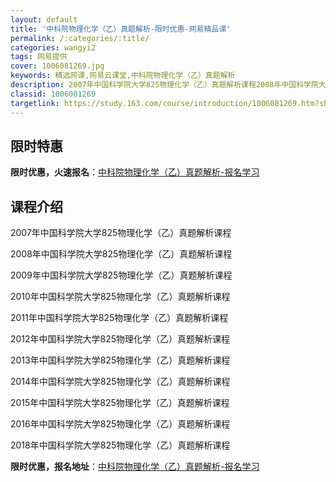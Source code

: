 ```yaml
---
layout: default
title: '中科院物理化学（乙）真题解析-限时优惠-网易精品课'
permalink: /:categories/:title/
categories: wangyi2
tags: 网易提供
cover: 1006081269.jpg
keywords: 精选网课,网易云课堂,中科院物理化学（乙）真题解析
description: 2007年中国科学院大学825物理化学（乙）真题解析课程2008年中国科学院大学825物理化学（乙）真题解析课程2009
classid: 1006081269
targetlink: https://study.163.com/course/introduction/1006081269.htm?share=1&shareId=1025206652&utm_campaign=share&utm_medium=iphoneShare&utm_source=&utm_u=1025206652
---
```


## 限时特惠

**限时优惠，火速报名**：[中科院物理化学（乙）真题解析-报名学习](https://study.163.com/course/introduction/1006081269.htm?share=1&shareId=1025206652&utm_campaign=share&utm_medium=iphoneShare&utm_source=&utm_u=1025206652)

## 课程介绍

2007年中国科学院大学825物理化学（乙）真题解析课程

2008年中国科学院大学825物理化学（乙）真题解析课程

2009年中国科学院大学825物理化学（乙）真题解析课程

2010年中国科学院大学825物理化学（乙）真题解析课程

2011年中国科学院大学825物理化学（乙）真题解析课程

2012年中国科学院大学825物理化学（乙）真题解析课程

2013年中国科学院大学825物理化学（乙）真题解析课程

2014年中国科学院大学825物理化学（乙）真题解析课程

2015年中国科学院大学825物理化学（乙）真题解析课程

2016年中国科学院大学825物理化学（乙）真题解析课程

2018年中国科学院大学825物理化学（乙）真题解析课程

**限时优惠，报名地址**：[中科院物理化学（乙）真题解析-报名学习](https://study.163.com/course/introduction/1006081269.htm?share=1&shareId=1025206652&utm_campaign=share&utm_medium=iphoneShare&utm_source=&utm_u=1025206652)

